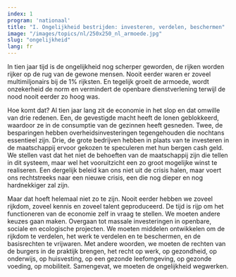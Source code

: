 ```yaml
---
index: 1
program: 'nationaal'
title: "I. Ongelijkheid bestrijden: investeren, verdelen, beschermen"
image: "/images/topics/nl/250x250_nl_armoede.jpg"
slug: "ongelijkheid"
lang: fr
---
```

In tien jaar tijd is de ongelijkheid nog scherper geworden, de rijken worden rijker op de rug van de gewone mensen. Nooit eerder waren er zoveel multimiljonairs bij de 1% rijksten. En tegelijk groeit de armoede, wordt onzekerheid de norm en vermindert de openbare dienstverlening terwijl de nood nooit eerder zo hoog was.

Hoe komt dat? Al tien jaar lang zit de economie in het slop en dat omwille van drie redenen. Een, de gevestigde macht heeft de lonen geblokkeerd, waardoor ze in de consumptie van de gezinnen heeft gesneden. Twee, de besparingen hebben overheidsinvesteringen tegengehouden die nochtans essentieel zijn. Drie, de grote bedrijven hebben in plaats van te investeren in de maatschappij ervoor gekozen te speculeren met hun bergen cash geld. We stellen vast dat het niet de behoeften van de maatschappij zijn die tellen in dit systeem, maar wel het vooruitzicht een zo groot mogelijke winst te realiseren. Een dergelijk beleid kan ons niet uit de crisis halen, maar voert ons rechtstreeks naar een nieuwe crisis, een die nog dieper en nog hardnekkiger zal zijn.

Maar dat hoeft helemaal niet zo te zijn. Nooit eerder hebben we zoveel rijkdom, zoveel kennis en zoveel talent geproduceerd. De tijd is rijp om het functioneren van de economie zelf in vraag te stellen. We moeten andere keuzes gaan maken. Overgaan tot massale investeringen in openbare, sociale en ecologische projecten. We moeten middelen ontwikkelen om de rijkdom te verdelen, het werk te verdelen en te beschermen, en de basisrechten te vrijwaren. Met andere woorden, we moeten de rechten van de burgers in de praktijk brengen, het recht op werk, op gezondheid, op onderwijs, op huisvesting, op een gezonde leefomgeving, op gezonde voeding, op mobiliteit. Samengevat, we moeten de ongelijkheid wegwerken.
